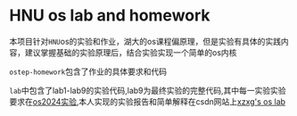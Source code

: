 # HNU os lab and homework
本项目针对`HNU`os的实验和作业，湖大的os课程偏原理，但是实验有具体的实践内容，建议掌握基础的实验原理后，结合实验实现一个简单的os内核

`ostep-homework`包含了作业的具体要求和代码

`lab`中包含了lab1-lab9的实验代码,lab9为最终实验的完整代码,其中每一实验实验要求在[os2024实验]('https://os2024lab.readthedocs.io/zh-cn/latest/intro/index.html),本人实现的实验报告和简单解释在csdn网站上[xzxg's os lab]('https://blog.csdn.net/xzxg001/category_12707503.html?spm=1001.2014.3001.5482')
